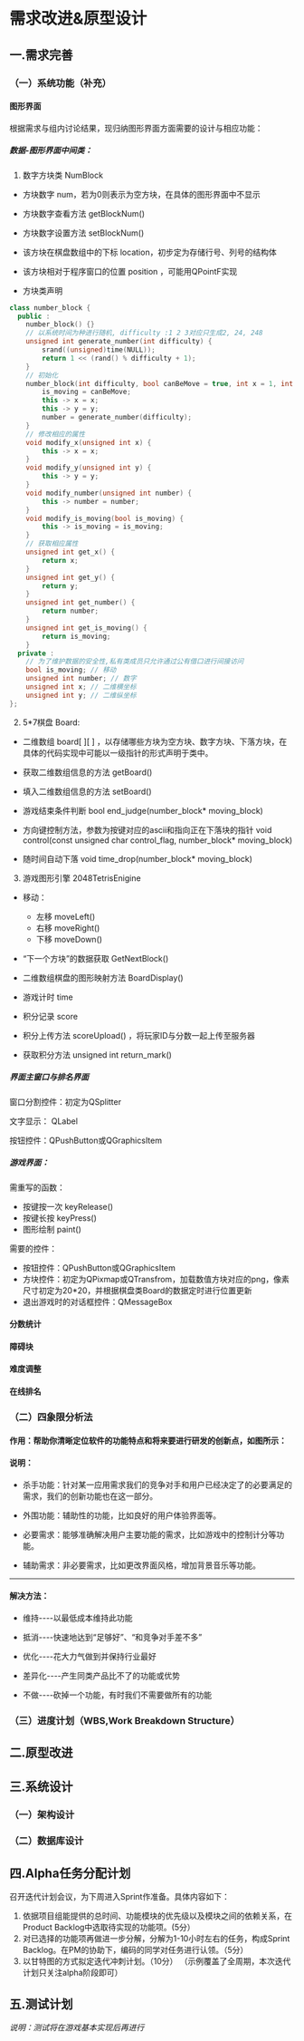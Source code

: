 # 需求改进&原型设计 
## 一.需求完善 
### （一）系统功能（补充）

#### 图形界面

根据需求与组内讨论结果，现归纳图形界面方面需要的设计与相应功能：

##### 数据-图形界面中间类：

1. 数字方块类 NumBlock

- 方块数字 num，若为0则表示为空方块，在具体的图形界面中不显示

- 方块数字查看方法 getBlockNum()

- 方块数字设置方法 setBlockNum()

- 该方块在棋盘数组中的下标 location，初步定为存储行号、列号的结构体

- 该方块相对于程序窗口的位置 position ，可能用QPointF实现

- 方块类声明

```cpp
class number_block {
  public :
    number_block() {}
    // 以系统时间为种进行随机, difficulty :1 2 3对应只生成2, 24, 248
    unsigned int generate_number(int difficulty) {
        srand((unsigned)time(NULL));
        return 1 << (rand() % difficulty + 1);
    }
    // 初始化
    number_block(int difficulty, bool canBeMove = true, int x = 1, int y = 1) {
        is_moving = canBeMove;
        this -> x = x;
        this -> y = y;
        number = generate_number(difficulty);
    }
    // 修改相应的属性
    void modify_x(unsigned int x) {
        this -> x = x;
    }
    void modify_y(unsigned int y) {
        this -> y = y;
    }
    void modify_number(unsigned int number) {
        this -> number = number;
    }
    void modify_is_moving(bool is_moving) {
        this -> is_moving = is_moving;
    }
    // 获取相应属性
    unsigned int get_x() {
        return x;
    }
    unsigned int get_y() {
        return y;
    }
    unsigned int get_number() {
        return number;
    }
    unsigned int get_is_moving() {
        return is_moving;
    }
  private :
    // 为了维护数据的安全性,私有类成员只允许通过公有借口进行间接访问
    bool is_moving; // 移动
    unsigned int number; // 数字
    unsigned int x; // 二维横坐标
    unsigned int y; // 二维纵坐标
};
```

2. 5*7棋盘 Board:

- 二维数组 board\[ \]\[ \] ，以存储哪些方块为空方块、数字方块、下落方块，在具体的代码实现中可能以一级指针的形式声明于类中。

- 获取二维数组信息的方法 getBoard()

- 填入二维数组信息的方法 setBoard()

- 游戏结束条件判断 bool end_judge(number_block* moving_block)

- 方向键控制方法，参数为按键对应的ascii和指向正在下落块的指针 void control(const unsigned char control_flag, number_block* moving_block)

- 随时间自动下落 void time_drop(number_block* moving_block)

3. 游戏图形引擎 2048TetrisEnigine

- 移动：

  - 左移 moveLeft()
  - 右移 moveRight()
  - 下移 moveDown()

- “下一个方块”的数据获取 GetNextBlock()

- 二维数组棋盘的图形映射方法 BoardDisplay()

- 游戏计时 time

- 积分记录 score

- 积分上传方法 scoreUpload() ，将玩家ID与分数一起上传至服务器

- 获取积分方法 unsigned int return_mark()

##### 界面主窗口与排名界面

窗口分割控件：初定为QSplitter

文字显示： QLabel

按钮控件：QPushButton或QGraphicsItem

##### 游戏界面：

需重写的函数：

- 按键按一次 keyRelease()
- 按键长按 keyPress()
- 图形绘制 paint()

需要的控件：

- 按钮控件：QPushButton或QGraphicsItem
- 方块控件：初定为QPixmap或QTransfrom，加载数值方块对应的png，像素尺寸初定为20*20，并根据棋盘类Board的数据定时进行位置更新
- 退出游戏时的对话框控件：QMessageBox



#### 分数统计
#### 障碍块
#### 难度调整
#### 在线排名
### （二）四象限分析法

#### 作用：帮助你清晰定位软件的功能特点和将来要进行研发的创新点，如图所示：

#### 说明：


- 杀手功能：针对某一应用需求我们的竞争对手和用户已经决定了的必要满足的需求，我们的创新功能也在这一部分。



- 外围功能：辅助性的功能，比如良好的用户体验界面等。



- 必要需求：能够准确解决用户主要功能的需求，比如游戏中的控制计分等功能。



- 辅助需求：非必要需求，比如更改界面风格，增加背景音乐等功能。

-------------

#### 解决方法：



- 维持----以最低成本维持此功能



- 抵消----快速地达到“足够好”、“和竞争对手差不多”



- 优化----花大力气做到并保持行业最好



- 差异化----产生同类产品比不了的功能或优势



- 不做----砍掉一个功能，有时我们不需要做所有的功能

### （三）进度计划（WBS,Work Breakdown Structure）


## 二.原型改进

## 三.系统设计
### （一）架构设计
### （二）数据库设计

## 四.Alpha任务分配计划
召开迭代计划会议，为下周进入Sprint作准备。具体内容如下：
1.	依据项目组能提供的总时间、功能模块的优先级以及模块之间的依赖关系，在Product Backlog中选取待实现的功能项。(5分）
2.	对已选择的功能项再做进一步分解，分解为1-10小时左右的任务，构成Sprint Backlog。在PM的协助下，编码的同学对任务进行认领。（5分）
3.	以甘特图的方式拟定迭代冲刺计划。（10分）
（示例覆盖了全周期，本次迭代计划只关注alpha阶段即可）


## 五.测试计划
*说明：测试将在游戏基本实现后再进行*
